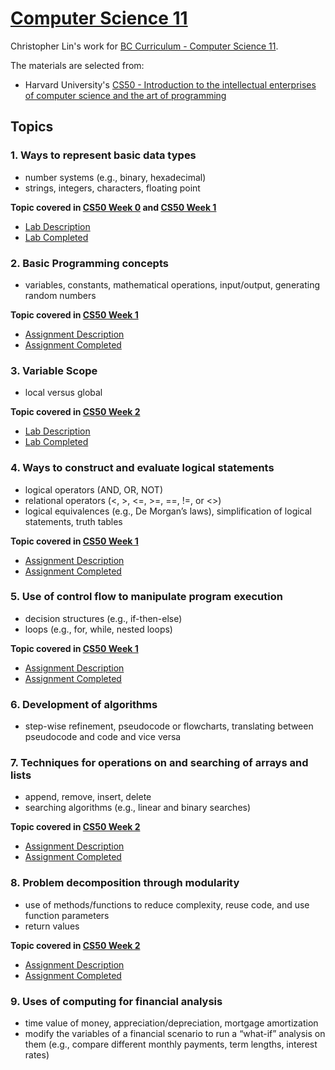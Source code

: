 # [Computer Science 11](https://curriculum.gov.bc.ca/curriculum/mathematics/11/computer-science) 
Christopher Lin's work for [BC Curriculum - Computer Science 11](https://curriculum.gov.bc.ca/curriculum/mathematics/11/computer-science).

The materials are selected from: 
- Harvard University's [CS50 - Introduction to the intellectual enterprises of computer science and the art of programming](https://cs50.harvard.edu/x/2023/)


## Topics
### 1. Ways to represent basic data types
- number systems (e.g., binary, hexadecimal)
- strings, integers, characters, floating point

**Topic covered in [CS50 Week 0](https://cs50.harvard.edu/x/2023/weeks/0/) and [CS50 Week 1](https://cs50.harvard.edu/x/2023/weeks/1/)**
- [Lab Description](https://cs50.harvard.edu/x/2023/labs/1/)
- [Lab Completed](https://github.com/titancoder12/CS50/blob/main/pset1/population/population.c)

### 2. Basic Programming concepts 
- variables, constants, mathematical operations, input/output, generating random numbers

**Topic covered in [CS50 Week 1](https://cs50.harvard.edu/x/2023/weeks/1/)**
- [Assignment Description](https://cs50.harvard.edu/x/2023/psets/1/mario/less/)
- [Assignment Completed](https://github.com/titancoder12/CS50/blob/main/pset1/mario/mario.c)

### 3. Variable Scope
- local versus global

**Topic covered in [CS50 Week 2](https://cs50.harvard.edu/x/2023/weeks/2/)**
- [Lab Description](https://cs50.harvard.edu/x/2023/labs/2/)
- [Lab Completed](https://github.com/titancoder12/CS50/blob/main/pset2/lab2/scrabble.c)

### 4. Ways to construct and evaluate logical statements
- logical operators (AND, OR, NOT)
- relational operators (<, >, <=, >=, ==, !=, or <>)
- logical equivalences (e.g., De Morgan’s laws), simplification of logical statements, truth tables

**Topic covered in [CS50 Week 1](https://cs50.harvard.edu/x/2023/weeks/1/)**
- [Assignment Description](https://cs50.harvard.edu/x/2023/psets/1/cash/)
- [Assignment Completed](https://github.com/titancoder12/CS50/blob/main/pset1/cash/cash.c)

### 5. Use of control flow to manipulate program execution
- decision structures (e.g., if-then-else)
- loops (e.g., for, while, nested loops)

**Topic covered in [CS50 Week 1](https://cs50.harvard.edu/x/2023/weeks/1/)**
- [Assignment Description](https://cs50.harvard.edu/x/2023/psets/1/cash/)
- [Assignment Completed](https://github.com/titancoder12/CS50/blob/main/pset1/cash/cash.c)


### 6. Development of algorithms
- step-wise refinement, pseudocode or flowcharts, translating between pseudocode and code and vice versa

### 7. Techniques for operations on and searching of arrays and lists
- append, remove, insert, delete
- searching algorithms (e.g., linear and binary searches)

**Topic covered in [CS50 Week 2](https://cs50.harvard.edu/x/2023/weeks/2/)**
- [Assignment Description](https://cs50.harvard.edu/x/2023/psets/2/caesar/)
- [Assignment Completed](https://github.com/titancoder12/CS50/blob/main/pset2/caesar/caesar.c)


### 8. Problem decomposition through modularity
- use of methods/functions to reduce complexity, reuse code, and use function parameters
- return values

**Topic covered in [CS50 Week 2](https://cs50.harvard.edu/x/2023/weeks/2/)**
- [Assignment Description](https://cs50.harvard.edu/x/2023/psets/2/readability/)
- [Assignment Completed](https://github.com/titancoder12/CS50/blob/main/pset2/readability/readability.c)

### 9. Uses of computing for financial analysis
- time value of money, appreciation/depreciation, mortgage amortization
- modify the variables of a financial scenario to run a “what-if” analysis on them (e.g., compare different monthly payments, term lengths, interest rates)


